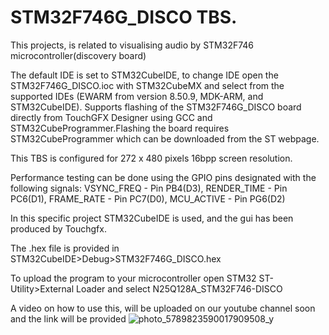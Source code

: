 # STM32F746G_DISCO TBS.

This projects, is related to visualising audio by STM32F746 microcontroller(discovery board)

The default IDE is set to STM32CubeIDE, to change IDE open the STM32F746G_DISCO.ioc with STM32CubeMX and select from the supported IDEs (EWARM from version 8.50.9, MDK-ARM, and STM32CubeIDE). Supports flashing of the STM32F746G_DISCO board directly from TouchGFX Designer using GCC and STM32CubeProgrammer.Flashing the board requires STM32CubeProgrammer which can be downloaded from the ST webpage. 

This TBS is configured for 272 x 480 pixels 16bpp screen resolution.  

Performance testing can be done using the GPIO pins designated with the following signals: VSYNC_FREQ  - Pin PB4(D3), RENDER_TIME - Pin PC6(D1), FRAME_RATE  - Pin PC7(D0), MCU_ACTIVE  - Pin PG6(D2)

In this specific project STM32CubeIDE is used, and the gui has been produced by Touchgfx.

The .hex file is provided in STM32CubeIDE>Debug>STM32F746G_DISCO.hex

To upload the program to your microcontroller open STM32 ST-Utility>External Loader and select N25Q128A_STM32F746-DISCO

A video on how to use this, will be uploaded on our youtube channel soon and the link will be provided
![photo_5789823590017909508_y](https://github.com/AliQorbaniFard/SlyFox_audio_visualiser/assets/126378284/4fb6899f-b438-43f1-8906-4d9b86d7547f)

